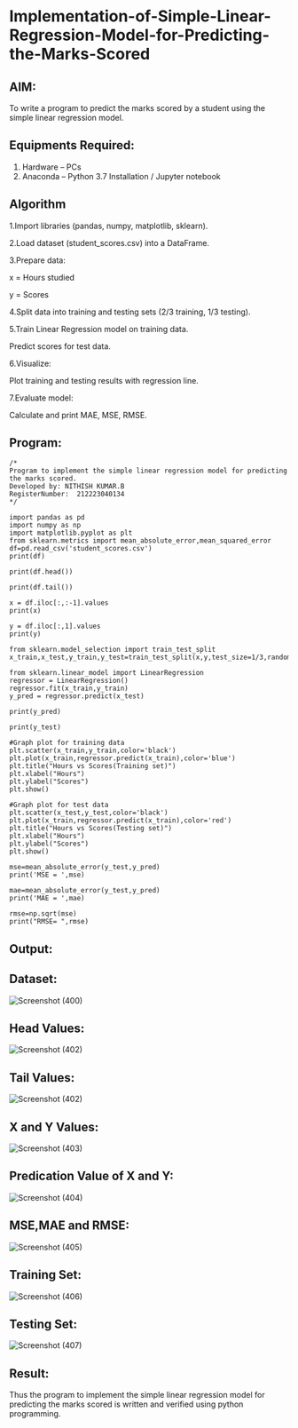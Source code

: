 # Implementation-of-Simple-Linear-Regression-Model-for-Predicting-the-Marks-Scored

## AIM:
To write a program to predict the marks scored by a student using the simple linear regression model.

## Equipments Required:
1. Hardware – PCs
2. Anaconda – Python 3.7 Installation / Jupyter notebook

## Algorithm
1.Import libraries (pandas, numpy, matplotlib, sklearn).

2.Load dataset (student_scores.csv) into a DataFrame.

3.Prepare data:

x = Hours studied

y = Scores

4.Split data into training and testing sets (2/3 training, 1/3 testing).

5.Train Linear Regression model on training data.

Predict scores for test data.

6.Visualize:

Plot training and testing results with regression line.

7.Evaluate model:

Calculate and print MAE, MSE, RMSE.



## Program:
```
/*
Program to implement the simple linear regression model for predicting the marks scored.
Developed by: NITHISH KUMAR.B
RegisterNumber:  212223040134
*/

import pandas as pd
import numpy as np
import matplotlib.pyplot as plt
from sklearn.metrics import mean_absolute_error,mean_squared_error
df=pd.read_csv('student_scores.csv')
print(df)

print(df.head())

print(df.tail())

x = df.iloc[:,:-1].values
print(x)

y = df.iloc[:,1].values
print(y)

from sklearn.model_selection import train_test_split
x_train,x_test,y_train,y_test=train_test_split(x,y,test_size=1/3,random_state=0)

from sklearn.linear_model import LinearRegression
regressor = LinearRegression()
regressor.fit(x_train,y_train)
y_pred = regressor.predict(x_test)

print(y_pred)

print(y_test)

#Graph plot for training data
plt.scatter(x_train,y_train,color='black')
plt.plot(x_train,regressor.predict(x_train),color='blue')
plt.title("Hours vs Scores(Training set)")
plt.xlabel("Hours")
plt.ylabel("Scores")
plt.show()

#Graph plot for test data
plt.scatter(x_test,y_test,color='black')
plt.plot(x_train,regressor.predict(x_train),color='red')
plt.title("Hours vs Scores(Testing set)")
plt.xlabel("Hours")
plt.ylabel("Scores")
plt.show()

mse=mean_absolute_error(y_test,y_pred)
print('MSE = ',mse)

mae=mean_absolute_error(y_test,y_pred)
print('MAE = ',mae)

rmse=np.sqrt(mse)
print("RMSE= ",rmse)
```

## Output:

## Dataset:

![Screenshot (400)](https://github.com/user-attachments/assets/c03e1a66-1b3f-41b4-9bbc-6ac434c40726)

## Head Values:

![Screenshot (402)](https://github.com/user-attachments/assets/5fa61611-0579-4c2f-9d97-337a99c02b9f)

## Tail Values:

![Screenshot (402)](https://github.com/user-attachments/assets/b0add2e6-a4ee-49ae-94b2-1caebeaed20c)

## X and Y Values:

![Screenshot (403)](https://github.com/user-attachments/assets/750cdee8-5569-4e72-b7c6-30deae9a378c)

## Predication Value of X and Y:

![Screenshot (404)](https://github.com/user-attachments/assets/c552d5ac-3d3f-4a6a-ace4-f0b579436b35)

## MSE,MAE and RMSE:

![Screenshot (405)](https://github.com/user-attachments/assets/027b1ac2-3852-477d-a0b4-f7f6c9e80021)

## Training Set:

![Screenshot (406)](https://github.com/user-attachments/assets/026fff1b-82f9-41d5-a7ee-9da822bec803)

## Testing Set:

![Screenshot (407)](https://github.com/user-attachments/assets/41080251-80e2-4111-9a5c-6f4b7eba31d2)



## Result:
Thus the program to implement the simple linear regression model for predicting the marks scored is written and verified using python programming.
